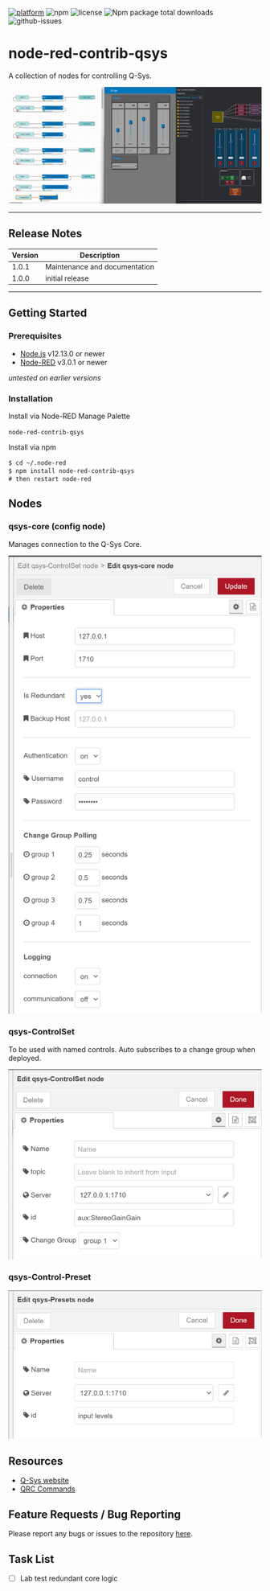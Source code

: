 [![platform](https://img.shields.io/badge/platform-Node--RED-red)](https://nodered.org)
![npm](https://img.shields.io/npm/v/node-red-contrib-qsys.svg)
![license](https://img.shields.io/npm/l/node-red-contrib-qsys.svg)
![Npm package total downloads](https://badgen.net/npm/dt/node-red-contrib-qsys)
![github-issues](https://img.shields.io/github/issues/dudest/node-red-contrib-qsys.svg)

# node-red-contrib-qsys

A collection of nodes for controlling Q-Sys.

![screenshot](images/screenshot_01.png)

---

## Release Notes

| Version | Description |
|---|---|
| 1.0.1 | Maintenance and documentation |
| 1.0.0 | initial release |

---

## Getting Started

### Prerequisites

- [Node.js](https://nodejs.org/en/) v12.13.0 or newer
- [Node-RED](https://nodered.org) v3.0.1 or newer

*untested on earlier versions*

### Installation

Install via Node-RED Manage Palette

`node-red-contrib-qsys`

Install via npm

```
$ cd ~/.node-red
$ npm install node-red-contrib-qsys
# then restart node-red
```

## Nodes

### qsys-core (config node)

Manages connection to the Q-Sys Core.

![qsys-core edit dialog](images/edit_qsys-core.png)

### qsys-ControlSet

To be used with named controls. Auto subscribes to a change group when deployed.

![qsys-ControlSet edit dialog](images/edit_qsys-ControlSet.png)

### qsys-Control-Preset

![qsys-Presets edit dialog](images/edit_qsys-Preset.png)

## Resources

- [Q-Sys website](https://www.qsys.com/)
- [QRC Commands](https://q-syshelp.qsc.com/Content/External_Control_APIs/QRC/QRC_Commands.htm)

## Feature Requests / Bug Reporting

Please report any bugs or issues to the repository [here](https://github.com/dudest/node-red-contrib-qsys/issues).

## Task List

- [ ] Lab test redundant core logic

